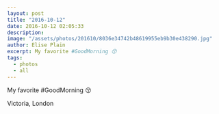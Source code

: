 ```yaml
---
layout: post
title: "2016-10-12"
date: 2016-10-12 02:05:33
description: 
image: "/assets/photos/201610/8036e34742b48619955eb9b30e438290.jpg"
author: Elise Plain
excerpt: My favorite #GoodMorning 😚
tags: 
  - photos
  - all
---
```


My favorite #GoodMorning 😚
<p></p>
Victoria, London